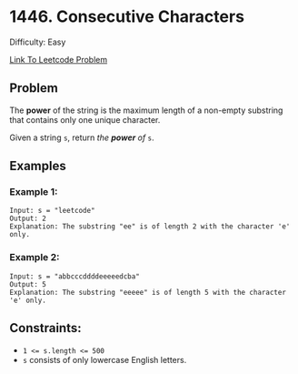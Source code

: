 # 1446. Consecutive Characters
Difficulty: Easy

[Link To Leetcode Problem](https://leetcode.com/problems/consecutive-characters/)

## Problem
The **power** of the string is the maximum length of a non-empty substring that contains only one unique character.

Given a string `s`, return *the **power** of* `s`.

## Examples
### Example 1:
```
Input: s = "leetcode"
Output: 2
Explanation: The substring "ee" is of length 2 with the character 'e' only.
```
### Example 2:
```
Input: s = "abbcccddddeeeeedcba"
Output: 5
Explanation: The substring "eeeee" is of length 5 with the character 'e' only.
```

## Constraints:
- `1 <= s.length <= 500`
- `s` consists of only lowercase English letters.